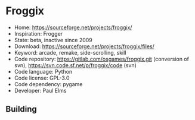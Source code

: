 # Froggix

- Home: https://sourceforge.net/projects/froggix/
- Inspiration: Frogger
- State: beta, inactive since 2009
- Download: https://sourceforge.net/projects/froggix/files/
- Keyword: arcade, remake, side-scrolling, skill
- Code repository: https://gitlab.com/osgames/froggix.git (conversion of svn), https://svn.code.sf.net/p/froggix/code (svn)
- Code language: Python
- Code license: GPL-3.0
- Code dependency: pygame
- Developer: Paul Elms

## Building
